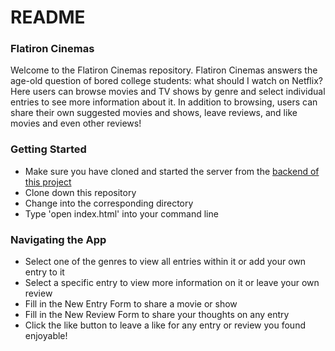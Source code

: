 # README

### Flatiron Cinemas 

Welcome to the Flatiron Cinemas repository. Flatiron Cinemas answers the age-old question of bored college students: what should I watch on Netflix? Here users can browse movies and TV shows by genre and select individual entries to see more information about it. In addition to browsing, users can share their own suggested movies and shows, leave reviews, and like movies and even other reviews!

### Getting Started 

* Make sure you have cloned and started the server from the [backend of this project](https://github.com/robertalopez/media_app)
* Clone down this repository 
* Change into the corresponding directory 
* Type 'open index.html' into your command line 

### Navigating the App

* Select one of the genres to view all entries within it or add your own entry to it 
* Select a specific entry to view more information on it or leave your own review 
* Fill in the New Entry Form to share a movie or show  
* Fill in the New Review Form to share your thoughts on any entry 
* Click the like button to leave a like for any entry or review you found enjoyable!

